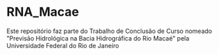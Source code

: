 # RNA_Macae
Este repositório faz parte do Trabalho de Conclusão de Curso nomeado "Previsão Hidrológica na Bacia Hidrográfica do Rio Macaé" pela Universidade Federal do Rio de Janeiro
